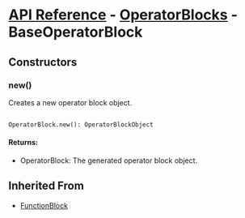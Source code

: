 # [API Reference](../../API.md) - [OperatorBlocks](../OperatorBlocks.md) - BaseOperatorBlock

## Constructors

### new()

Creates a new operator block object.

```

OperatorBlock.new(): OperatorBlockObject

```

#### Returns:

* OperatorBlock: The generated operator block object.

## Inherited From

* [FunctionBlock](../Cores/FunctionBlock.md)
